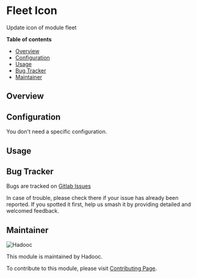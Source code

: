 # Fleet Icon

Update icon of module fleet

**Table of contents**

- [Overview](#Overview)
- [Configuration](#configuration)
- [Usage](#usage)
- [Bug Tracker](#bug-tracker)
- [Maintainer](#maintainer)

## Overview

## Configuration

You don't need a specific configuration.

## Usage

## Bug Tracker

Bugs are tracked on [Gitlab Issues](https://gitlab.com/hadooc/odoo-sa/fleet/issues)

In case of trouble, please check there if your issue has already been reported. If you
spotted it first, help us smash it by providing detailed and welcomed feedback.

## Maintainer

![Hadooc](https://hadooc.com/logo)

This module is maintained by Hadooc.

To contribute to this module, please visit
[Contributing Page](https://gitlab.com/hadooc/extra/wikis/Contributing).
